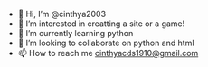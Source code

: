 - 👋 Hi, I’m @cinthya2003
- 👀 I’m interested in creatting a site or a game!
- 🌱 I’m currently learning python
- 💞️ I’m looking to collaborate on python and html
- 📫 How to reach me cinthyacds1910@gmail.com

<!---
cinthya2003/cinthya2003 is a ✨ special ✨ repository because its `README.md` (this file) appears on your GitHub profile.
You can click the Preview link to take a look at your changes.
--->
